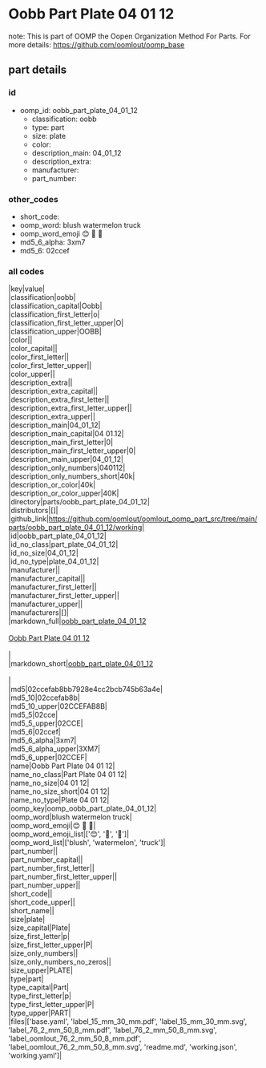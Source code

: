 # Oobb Part Plate 04 01 12  

note: This is part of OOMP the Oopen Organization Method For Parts. For more details: https://github.com/oomlout/oomp_base

##  part details





### id
* oomp_id: oobb_part_plate_04_01_12
  * classification: oobb
  * type: part
  * size: plate
  * color: 
  * description_main: 04_01_12
  * description_extra: 
  * manufacturer: 
  * part_number: 

### other_codes
* short_code: 
* oomp_word: blush watermelon truck
* oomp_word_emoji :blush: :watermelon: :truck:
* md5_6_alpha: 3xm7
* md5_6: 02ccef

### all codes 
|key|value|  
|classification|oobb|  
|classification_capital|Oobb|  
|classification_first_letter|o|  
|classification_first_letter_upper|O|  
|classification_upper|OOBB|  
|color||  
|color_capital||  
|color_first_letter||  
|color_first_letter_upper||  
|color_upper||  
|description_extra||  
|description_extra_capital||  
|description_extra_first_letter||  
|description_extra_first_letter_upper||  
|description_extra_upper||  
|description_main|04_01_12|  
|description_main_capital|04 01.12|  
|description_main_first_letter|0|  
|description_main_first_letter_upper|0|  
|description_main_upper|04_01_12|  
|description_only_numbers|040112|  
|description_only_numbers_short|40k|  
|description_or_color|40k|  
|description_or_color_upper|40K|  
|directory|parts/oobb_part_plate_04_01_12|  
|distributors|[]|  
|github_link|https://github.com/oomlout/oomlout_oomp_part_src/tree/main/parts/oobb_part_plate_04_01_12/working|  
|id|oobb_part_plate_04_01_12|  
|id_no_class|part_plate_04_01_12|  
|id_no_size|04_01_12|  
|id_no_type|plate_04_01_12|  
|manufacturer||  
|manufacturer_capital||  
|manufacturer_first_letter||  
|manufacturer_first_letter_upper||  
|manufacturer_upper||  
|manufacturers|[]|  
|markdown_full|[oobb_part_plate_04_01_12](https://github.com/oomlout/oomlout_oomp_part_src/tree/main/parts/oobb_part_plate_04_01_12/working)<br>[](https://github.com/oomlout/oomlout_oomp_part_src/tree/main/parts/oobb_part_plate_04_01_12/working)<br>[Oobb Part Plate 04 01 12](https://github.com/oomlout/oomlout_oomp_part_src/tree/main/parts/oobb_part_plate_04_01_12/working)<br><br>|  
|markdown_short|[oobb_part_plate_04_01_12](https://github.com/oomlout/oomlout_oomp_part_src/tree/main/parts/oobb_part_plate_04_01_12/working)<br><br>|  
|md5|02ccefab8bb7928e4cc2bcb745b63a4e|  
|md5_10|02ccefab8b|  
|md5_10_upper|02CCEFAB8B|  
|md5_5|02cce|  
|md5_5_upper|02CCE|  
|md5_6|02ccef|  
|md5_6_alpha|3xm7|  
|md5_6_alpha_upper|3XM7|  
|md5_6_upper|02CCEF|  
|name|Oobb Part Plate 04 01 12|  
|name_no_class|Part Plate 04 01 12|  
|name_no_size|04 01 12|  
|name_no_size_short|04 01 12|  
|name_no_type|Plate 04 01 12|  
|oomp_key|oomp_oobb_part_plate_04_01_12|  
|oomp_word|blush watermelon truck|  
|oomp_word_emoji|:blush: :watermelon: :truck:|  
|oomp_word_emoji_list|[':blush:', ':watermelon:', ':truck:']|  
|oomp_word_list|['blush', 'watermelon', 'truck']|  
|part_number||  
|part_number_capital||  
|part_number_first_letter||  
|part_number_first_letter_upper||  
|part_number_upper||  
|short_code||  
|short_code_upper||  
|short_name||  
|size|plate|  
|size_capital|Plate|  
|size_first_letter|p|  
|size_first_letter_upper|P|  
|size_only_numbers||  
|size_only_numbers_no_zeros||  
|size_upper|PLATE|  
|type|part|  
|type_capital|Part|  
|type_first_letter|p|  
|type_first_letter_upper|P|  
|type_upper|PART|  
|files|['base.yaml', 'label_15_mm_30_mm.pdf', 'label_15_mm_30_mm.svg', 'label_76_2_mm_50_8_mm.pdf', 'label_76_2_mm_50_8_mm.svg', 'label_oomlout_76_2_mm_50_8_mm.pdf', 'label_oomlout_76_2_mm_50_8_mm.svg', 'readme.md', 'working.json', 'working.yaml']|  
